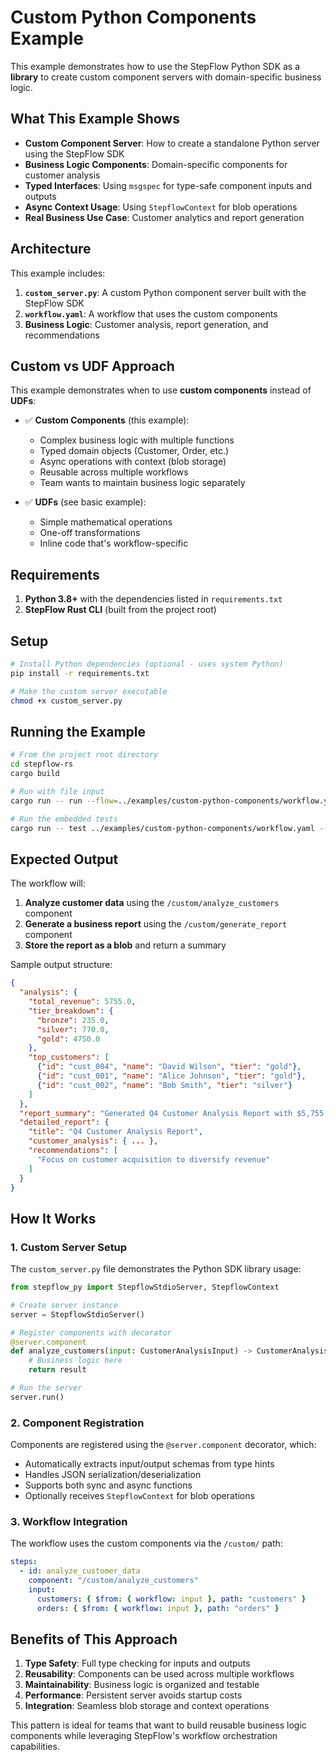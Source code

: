 # Custom Python Components Example

This example demonstrates how to use the StepFlow Python SDK as a **library** to create custom component servers with domain-specific business logic.

## What This Example Shows

- **Custom Component Server**: How to create a standalone Python server using the StepFlow SDK
- **Business Logic Components**: Domain-specific components for customer analysis
- **Typed Interfaces**: Using `msgspec` for type-safe component inputs and outputs
- **Async Context Usage**: Using `StepflowContext` for blob operations
- **Real Business Use Case**: Customer analytics and report generation

## Architecture

This example includes:

1. **`custom_server.py`**: A custom Python component server built with the StepFlow SDK
2. **`workflow.yaml`**: A workflow that uses the custom components
3. **Business Logic**: Customer analysis, report generation, and recommendations

## Custom vs UDF Approach

This example demonstrates when to use **custom components** instead of **UDFs**:

- ✅ **Custom Components** (this example):
  - Complex business logic with multiple functions
  - Typed domain objects (Customer, Order, etc.)
  - Async operations with context (blob storage)
  - Reusable across multiple workflows
  - Team wants to maintain business logic separately

- ✅ **UDFs** (see basic example):
  - Simple mathematical operations
  - One-off transformations
  - Inline code that's workflow-specific

## Requirements

1. **Python 3.8+** with the dependencies listed in `requirements.txt`
2. **StepFlow Rust CLI** (built from the project root)

## Setup

```sh
# Install Python dependencies (optional - uses system Python)
pip install -r requirements.txt

# Make the custom server executable
chmod +x custom_server.py
```

## Running the Example

```sh
# From the project root directory
cd stepflow-rs
cargo build

# Run with file input
cargo run -- run --flow=../examples/custom-python-components/workflow.yaml --input=../examples/custom-python-components/input.json --config=../examples/custom-python-components/stepflow-config.yml

# Run the embedded tests
cargo run -- test ../examples/custom-python-components/workflow.yaml --config=../examples/custom-python-components/stepflow-config.yml
```

## Expected Output

The workflow will:

1. **Analyze customer data** using the `/custom/analyze_customers` component
2. **Generate a business report** using the `/custom/generate_report` component
3. **Store the report as a blob** and return a summary

Sample output structure:
```json
{
  "analysis": {
    "total_revenue": 5755.0,
    "tier_breakdown": {
      "bronze": 235.0,
      "silver": 770.0,
      "gold": 4750.0
    },
    "top_customers": [
      {"id": "cust_004", "name": "David Wilson", "tier": "gold"},
      {"id": "cust_001", "name": "Alice Johnson", "tier": "gold"},
      {"id": "cust_002", "name": "Bob Smith", "tier": "silver"}
    ]
  },
  "report_summary": "Generated Q4 Customer Analysis Report with $5,755.00 total revenue. Top customers: David Wilson, Alice Johnson, Bob Smith",
  "detailed_report": {
    "title": "Q4 Customer Analysis Report",
    "customer_analysis": { ... },
    "recommendations": [
      "Focus on customer acquisition to diversify revenue"
    ]
  }
}
```

## How It Works

### 1. Custom Server Setup

The `custom_server.py` file demonstrates the Python SDK library usage:

```python
from stepflow_py import StepflowStdioServer, StepflowContext

# Create server instance
server = StepflowStdioServer()

# Register components with decorator
@server.component
def analyze_customers(input: CustomerAnalysisInput) -> CustomerAnalysisOutput:
    # Business logic here
    return result

# Run the server
server.run()
```

### 2. Component Registration

Components are registered using the `@server.component` decorator, which:
- Automatically extracts input/output schemas from type hints
- Handles JSON serialization/deserialization
- Supports both sync and async functions
- Optionally receives `StepflowContext` for blob operations

### 3. Workflow Integration

The workflow uses the custom components via the `/custom/` path:

```yaml
steps:
  - id: analyze_customer_data
    component: "/custom/analyze_customers"
    input:
      customers: { $from: { workflow: input }, path: "customers" }
      orders: { $from: { workflow: input }, path: "orders" }
```

## Benefits of This Approach

1. **Type Safety**: Full type checking for inputs and outputs
2. **Reusability**: Components can be used across multiple workflows
3. **Maintainability**: Business logic is organized and testable
4. **Performance**: Persistent server avoids startup costs
5. **Integration**: Seamless blob storage and context operations

This pattern is ideal for teams that want to build reusable business logic components while leveraging StepFlow's workflow orchestration capabilities.